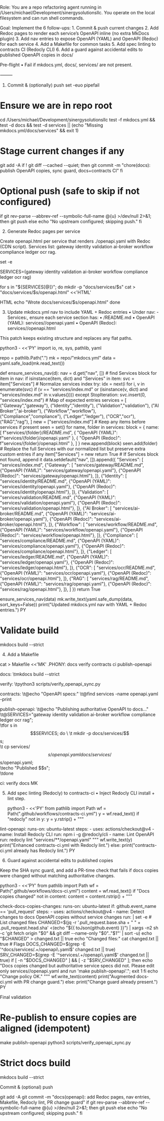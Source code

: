 Role: You are a repo refactoring agent running in /Users/michael/Development/sinergysolutionsllc. You operate on the local filesystem and can run shell commands.

Goal: Implement the 6 follow-ups:
	1.	Commit & push current changes
	2.	Add Redoc pages to render each service’s OpenAPI inline (no extra MkDocs plugin)
	3.	Add nav entries to expose OpenAPI (YAML) and OpenAPI (Redoc) for each service
	4.	Add a Makefile for common tasks
	5.	Add spec linting to contracts CI (Redocly CLI)
	6.	Add a guard against accidental edits to published OpenAPI copies in docs/

Pre-flight
	•	Fail if mkdocs.yml, docs/, services/ are not present.

⸻

1) Commit & (optionally) push
set -euo pipefail

# Ensure we are in repo root
cd /Users/michael/Development/sinergysolutionsllc
test -f mkdocs.yml && test -d docs && test -d services || (echo "Missing mkdocs.yml/docs/services" && exit 1)

# Stage current changes if any
git add -A
if ! git diff --cached --quiet; then
  git commit -m "chore(docs): publish OpenAPI copies, sync guard, docs+contracts CI"
fi

# Optional push (safe to skip if not configured)
if git rev-parse --abbrev-ref --symbolic-full-name @{u} >/dev/null 2>&1; then
  git push
else
  echo "No upstream configured; skipping push."
fi

2) Generate Redoc pages per service

Create openapi.html per service that renders ./openapi.yaml with Redoc (CDN script). Services list: gateway identity validation ai-broker workflow compliance ledger ocr rag.

set -e

SERVICES=(gateway identity validation ai-broker workflow compliance ledger ocr rag)

for s in "${SERVICES[@]}"; do
  mkdir -p "docs/services/$s"
  cat > "docs/services/$s/openapi.html" <<'HTML'
<!doctype html>
<html>
  <head>
    <meta charset="utf-8"/>
    <title>OpenAPI</title>
    <meta name="viewport" content="width=device-width, initial-scale=1"/>
    <!-- Redoc via CDN -->
    <script src="https://cdn.redoc.ly/redoc/latest/bundles/redoc.standalone.js"></script>
    <style>
      body { margin: 0; padding: 0; }
      .container { height: 100vh; }
    </style>
  </head>
  <body>
    <redoc spec-url="./openapi.yaml" hide-download-button="false" expand-responses="200,201,400,401,403,404"></redoc>
  </body>
</html>
HTML
  echo "Wrote docs/services/$s/openapi.html"
done

3) Update mkdocs.yml nav to include YAML + Redoc entries
	•	Under nav: - Services:, ensure each service section has:
	•	<Service>/README.md
	•	OpenAPI (YAML): services/<service>/openapi.yaml
	•	OpenAPI (Redoc): services/<service>/openapi.html

This patch keeps existing structure and replaces any flat paths.

python3 - <<'PY'
import io, re, sys, pathlib, yaml

repo = pathlib.Path(".")
mk = repo/"mkdocs.yml"
data = yaml.safe_load(mk.read_text())

def ensure_services_nav(d):
    nav = d.get("nav", [])
    # find Services block
    for item in nav:
        if isinstance(item, dict) and "Services" in item:
            svc = item["Services"]
            # Normalize services index
            try:
                idx = next(i for i, v in enumerate(svc) if (v == "services/index.md" or (isinstance(v, dict) and "services/index.md" in v.values())))
            except StopIteration:
                svc.insert(0, "services/index.md")
            # Map of expected entries
            services = [
                ("Gateway","gateway"),
                ("Identity","identity"),
                ("Validation","validation"),
                ("AI Broker","ai-broker"),
                ("Workflow","workflow"),
                ("Compliance","compliance"),
                ("Ledger","ledger"),
                ("OCR","ocr"),
                ("RAG","rag"),
            ]
            new = ["services/index.md"]
            # Keep any items before services if present
            seen = set()
            for name, folder in services:
                block = {
                    name: [
                        f"services/{folder}/README.md",
                        { "OpenAPI (YAML)": f"services/{folder}/openapi.yaml" },
                        { "OpenAPI (Redoc)": f"services/{folder}/openapi.html" },
                    ]
                }
                new.append(block)
                seen.add(folder)
            # Replace the full Services with our normalized list but preserve extra custom entries if any
            item["Services"] = new
            return True
    # If Services block not found, append it
    data.setdefault("nav", []).append({
        "Services": [
            "services/index.md",
            {"Gateway": [
                "services/gateway/README.md",
                {"OpenAPI (YAML)": "services/gateway/openapi.yaml"},
                {"OpenAPI (Redoc)": "services/gateway/openapi.html"},
            ]},
            {"Identity": [
                "services/identity/README.md",
                {"OpenAPI (YAML)": "services/identity/openapi.yaml"},
                {"OpenAPI (Redoc)": "services/identity/openapi.html"},
            ]},
            {"Validation": [
                "services/validation/README.md",
                {"OpenAPI (YAML)": "services/validation/openapi.yaml"},
                {"OpenAPI (Redoc)": "services/validation/openapi.html"},
            ]},
            {"AI Broker": [
                "services/ai-broker/README.md",
                {"OpenAPI (YAML)": "services/ai-broker/openapi.yaml"},
                {"OpenAPI (Redoc)": "services/ai-broker/openapi.html"},
            ]},
            {"Workflow": [
                "services/workflow/README.md",
                {"OpenAPI (YAML)": "services/workflow/openapi.yaml"},
                {"OpenAPI (Redoc)": "services/workflow/openapi.html"},
            ]},
            {"Compliance": [
                "services/compliance/README.md",
                {"OpenAPI (YAML)": "services/compliance/openapi.yaml"},
                {"OpenAPI (Redoc)": "services/compliance/openapi.html"},
            ]},
            {"Ledger": [
                "services/ledger/README.md",
                {"OpenAPI (YAML)": "services/ledger/openapi.yaml"},
                {"OpenAPI (Redoc)": "services/ledger/openapi.html"},
            ]},
            {"OCR": [
                "services/ocr/README.md",
                {"OpenAPI (YAML)": "services/ocr/openapi.yaml"},
                {"OpenAPI (Redoc)": "services/ocr/openapi.html"},
            ]},
            {"RAG": [
                "services/rag/README.md",
                {"OpenAPI (YAML)": "services/rag/openapi.yaml"},
                {"OpenAPI (Redoc)": "services/rag/openapi.html"},
            ]},
        ]
    })
    return True

ensure_services_nav(data)
mk.write_text(yaml.safe_dump(data, sort_keys=False))
print("Updated mkdocs.yml nav with YAML + Redoc entries.")
PY

# Validate build
mkdocs build --strict

4) Add a Makefile

cat > Makefile <<'MK'
.PHONY: docs verify contracts ci publish-openapi

docs:
\tmkdocs build --strict

verify:
\tpython3 scripts/verify_openapi_sync.py

contracts:
\t@echo "OpenAPI specs:"
\t@find services -name openapi.yaml -print

publish-openapi:
\t@echo "Publishing authoritative OpenAPI to docs..."
\t@SERVICES="gateway identity validation ai-broker workflow compliance ledger ocr rag"; \
\tfor s in $$SERVICES; do \
\t  mkdir -p docs/services/$$s; \
\t  cp services/$$s/openapi.yaml docs/services/$$s/openapi.yaml; \
\techo "Published $$s"; \
\tdone

ci: verify docs
MK

5) Add spec linting (Redocly) to contracts-ci
	•	Inject Redocly CLI install + lint step.

    python3 - <<'PY'
from pathlib import Path
wf = Path(".github/workflows/contracts-ci.yml")
y = wf.read_text()
if "redocly" not in y:
    y = y.rstrip() + """

  lint-openapi:
    runs-on: ubuntu-latest
    steps:
      - uses: actions/checkout@v4
      - name: Install Redocly CLI
        run: npm i -g @redocly/cli
      - name: Lint OpenAPI
        run: redocly lint "services/**/openapi.yaml"
"""
    wf.write_text(y)
    print("Enhanced contracts-ci.yml with Redocly lint.")
else:
    print("contracts-ci.yml already has Redocly lint.")
PY

6) Guard against accidental edits to published copies

Keep the SHA sync guard, and add a PR-time check that fails if docs copies were changed without matching authoritative changes.

python3 - <<'PY'
from pathlib import Path
wf = Path(".github/workflows/docs-ci.yml")
content = wf.read_text()
if "Docs copies changed" not in content:
    content = content.rstrip() + """

  check-docs-copies-changes:
    runs-on: ubuntu-latest
    if: github.event_name == 'pull_request'
    steps:
      - uses: actions/checkout@v4
      - name: Detect changes to docs OpenAPI copies without service changes
        run: |
          set -e
          # List changed files
          CHANGED=$(jq -r '.pull_request.base.sha + " " + .pull_request.head.sha' <(echo "${{ toJson(github.event) }}") | xargs -n2 sh -c 'git fetch origin "$0" && git diff --name-only "$0".."$1"' | sort -u)
          echo "$CHANGED" > changed.txt || true
          echo "Changed files:"
          cat changed.txt || true
          # Flags
          DOCS_CHANGED=$(grep -E '^docs/services/.+/openapi\.yaml$' changed.txt || true)
          SRV_CHANGED=$(grep -E '^services/.+/openapi\.yaml$' changed.txt || true)
          if [ -n "$DOCS_CHANGED" ] && [ -z "$SRV_CHANGED" ]; then
            echo "Docs copies changed but authoritative service specs did not. Please edit only services/<svc>/openapi.yaml and run 'make publish-openapi'."; exit 1
          fi
          echo "Change policy OK."
"""
    wf.write_text(content)
    print("Augmented docs-ci.yml with PR change guard.")
else:
    print("Change guard already present.")
PY

Final validation

# Re-publish to ensure copies are aligned (idempotent)
make publish-openapi
python3 scripts/verify_openapi_sync.py

# Strict docs build
mkdocs build --strict

Commit & (optional) push

git add -A
git commit -m "docs(openapi): add Redoc pages, nav entries, Makefile, Redocly lint, PR change guard"
if git rev-parse --abbrev-ref --symbolic-full-name @{u} >/dev/null 2>&1; then
  git push
else
  echo "No upstream configured; skipping push."
fi